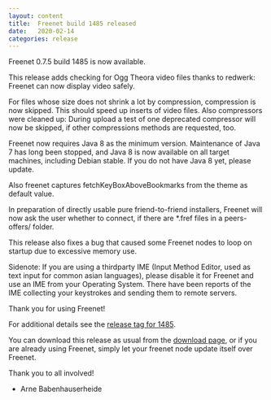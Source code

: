 ```yaml
---
layout: content
title:  Freenet build 1485 released
date:   2020-02-14
categories: release
---
```

Freenet 0.7.5 build 1485 is now available.


This release adds checking for Ogg Theora video files thanks to
redwerk: Freenet can now display video safely.

For files whose size does not shrink a lot by compression, compression
is now skipped. This should speed up inserts of video files. Also
compressors were cleaned up: During upload a test of one deprecated
compressor will now be skipped, if other compressions methods are
requested, too.

Freenet now requires Java 8 as the minimum version. Maintenance of
Java 7 has long been stopped, and Java 8 is now available on all
target machines, including Debian stable. If you do not have Java 8
yet, please update.

Also freenet captures fetchKeyBoxAboveBookmarks from the theme as
default value.

In preparation of directly usable pure friend-to-friend installers,
Freenet will now ask the user whether to connect, if there are *.fref
files in a peers-offers/ folder.

This release also fixes a bug that caused some Freenet nodes to loop
on startup due to excessive memory use.


Sidenote: If you are using a thirdparty IME 
(Input Method Editor, used as text input for common asian languages), 
please disable it for Freenet and use an IME from your Operating System.
There have been reports of the IME collecting your keystrokes and
sending them to remote servers.


Thank you for using Freenet!

For additional details see the [release tag for 1485][releasetag1485].


You can download this release as usual from the [download page][],
or if you are already using Freenet, simply let your freenet node
update itself over Freenet.


Thank you to all involved!


- Arne Babenhauserheide

[releasetag1485]: https://github.com/freenet/fred/releases/tag/build01485
[download page]: pages/download.html
